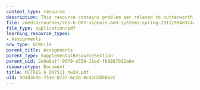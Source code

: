 ```yaml
---
content_type: resource
description: This resource contains problem set related to butterworth filters.
file: /media/courses/res-6-007-signals-and-systems-spring-2011/994d3c4e751e07376ccb0c42d2b5862c_MITRES_6_007S11_hw24.pdf
file_type: application/pdf
learning_resource_types:
- Assignments
ocw_type: OCWFile
parent_title: Assignments
parent_type: SupplementalResourceSection
parent_uid: 2e9a8aff-96f8-e559-11ed-fb8887012a8e
resourcetype: Document
title: MITRES_6_007S11_hw24.pdf
uid: 994d3c4e-751e-0737-6ccb-0c42d2b5862c
---
```

